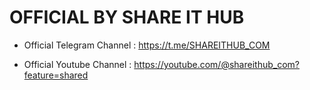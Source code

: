 # OFFICIAL BY SHARE IT HUB

* Official Telegram Channel : https://t.me/SHAREITHUB_COM

* Official Youtube Channel : https://youtube.com/@shareithub_com?feature=shared
